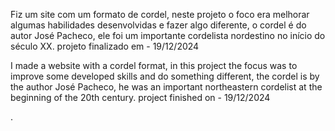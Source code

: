 <p>Fiz um site com um formato de cordel, neste projeto o foco era melhorar algumas habilidades desenvolvidas e fazer algo diferente, o cordel é do autor José Pacheco, ele foi um importante cordelista nordestino no início do século XX. projeto finalizado em - 19/12/2024</p>
<p>I made a website with a cordel format, in this project the focus was to improve some developed skills and do something different, the cordel is by the author José Pacheco, he was an important northeastern cordelist at the beginning of the 20th century. project finished on - 19/12/2024</p>.
